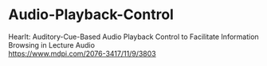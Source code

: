 # Audio-Playback-Control <br>

HearIt: Auditory-Cue-Based Audio Playback Control to Facilitate Information Browsing in Lecture Audio<br>
https://www.mdpi.com/2076-3417/11/9/3803
